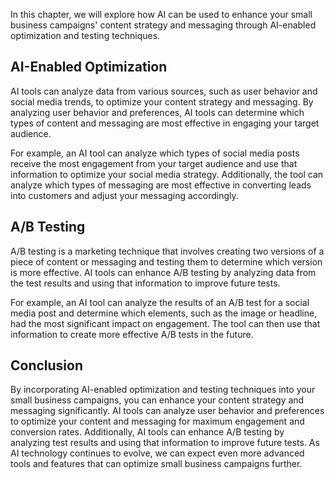 
In this chapter, we will explore how AI can be used to enhance your small business campaigns' content strategy and messaging through AI-enabled optimization and testing techniques.

AI-Enabled Optimization
-----------------------

AI tools can analyze data from various sources, such as user behavior and social media trends, to optimize your content strategy and messaging. By analyzing user behavior and preferences, AI tools can determine which types of content and messaging are most effective in engaging your target audience.

For example, an AI tool can analyze which types of social media posts receive the most engagement from your target audience and use that information to optimize your social media strategy. Additionally, the tool can analyze which types of messaging are most effective in converting leads into customers and adjust your messaging accordingly.

A/B Testing
-----------

A/B testing is a marketing technique that involves creating two versions of a piece of content or messaging and testing them to determine which version is more effective. AI tools can enhance A/B testing by analyzing data from the test results and using that information to improve future tests.

For example, an AI tool can analyze the results of an A/B test for a social media post and determine which elements, such as the image or headline, had the most significant impact on engagement. The tool can then use that information to create more effective A/B tests in the future.

Conclusion
----------

By incorporating AI-enabled optimization and testing techniques into your small business campaigns, you can enhance your content strategy and messaging significantly. AI tools can analyze user behavior and preferences to optimize your content and messaging for maximum engagement and conversion rates. Additionally, AI tools can enhance A/B testing by analyzing test results and using that information to improve future tests. As AI technology continues to evolve, we can expect even more advanced tools and features that can optimize small business campaigns further.
